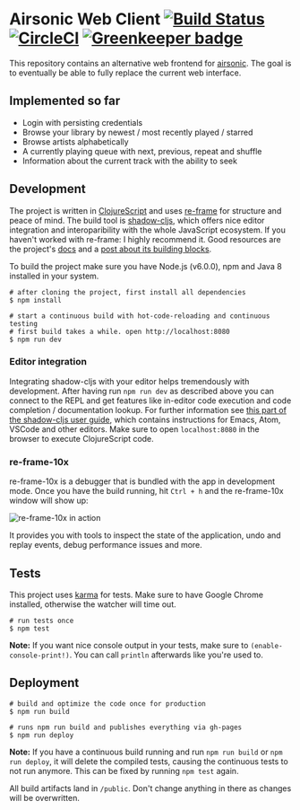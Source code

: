 # Airsonic Web Client [![Build Status](https://travis-ci.org/heyarne/airsonic-ui.svg?branch=master)](https://travis-ci.org/heyarne/airsonic-ui) [![CircleCI](https://circleci.com/gh/heyarne/airsonic-ui.svg?style=svg)](https://circleci.com/gh/heyarne/airsonic-ui) [![Greenkeeper badge](https://badges.greenkeeper.io/heyarne/airsonic-ui.svg)](https://greenkeeper.io/)

This repository contains an alternative web frontend for [airsonic](https://github.com/airsonic/airsonic). The goal is to eventually be able to fully replace the current web interface.

## Implemented so far

* Login with persisting credentials
* Browse your library by newest / most recently played / starred
* Browse artists alphabetically
* A currently playing queue with next, previous, repeat and shuffle
* Information about the current track with the ability to seek

## Development

The project is written in [ClojureScript](https://clojurescript.org/) and uses [re-frame](https://github.com/Day8/re-frame) for structure and peace of mind. The build tool is [shadow-cljs](https://shadow-cljs.github.io/docs/UsersGuide.html), which offers nice editor integration and interoparibility with the whole JavaScript ecosystem.
If you haven't worked with re-frame: I highly recommend it. Good resources are the project's [docs](https://github.com/Day8/re-frame/tree/master/docs) and a [post about its building blocks](https://purelyfunctional.tv/guide/re-frame-building-blocks/).

To build the project make sure you have Node.js (v6.0.0), npm and Java 8 installed in your system.

```
# after cloning the project, first install all dependencies
$ npm install

# start a continuous build with hot-code-reloading and continuous testing
# first build takes a while. open http://localhost:8080
$ npm run dev
```

### Editor integration

Integrating shadow-cljs with your editor helps tremendously with development. After having run `npm run dev` as described above you can connect to the REPL and get features like in-editor code execution and code completion / documentation lookup. For further information see [this part of the shadow-cljs user guide](https://shadow-cljs.github.io/docs/UsersGuide.html#_editor_integration), which contains instructions for Emacs, Atom, VSCode and other editors. Make sure to open `localhost:8080` in the browser to execute ClojureScript code.

### re-frame-10x

re-frame-10x is a debugger that is bundled with the app in development mode. Once you have the build running, hit `Ctrl + h` and the re-frame-10x window will show up:

![re-frame-10x in action](./docs/re-frame-10x.png)

It provides you with tools to inspect the state of the application, undo and replay events, debug performance issues and more.

## Tests

This project uses [karma](https://karma-runner.github.io/) for tests. Make sure to have Google Chrome installed, otherwise the watcher will time out.

```
# run tests once
$ npm test
```

**Note:** If you want nice console output in your tests, make sure to `(enable-console-print!)`. You can call `println` afterwards like you're used to.

## Deployment

```
# build and optimize the code once for production
$ npm run build

# runs npm run build and publishes everything via gh-pages
$ npm run deploy
```

**Note:** If you have a continuous build running and run `npm run build` or `npm run deploy`, it will delete the compiled tests, causing the continuous tests to not run anymore. This can be fixed by running `npm test` again.

All build artifacts land in `/public`. Don't change anything in there as changes will be overwritten.
